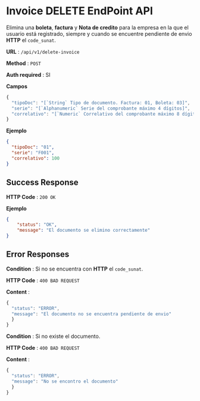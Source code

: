 # Invoice DELETE EndPoint API

Elimina una **boleta**, **factura** y **Nota de credito** para la empresa en la que el usuario está registrado, siempre y cuando se encuentre pendiente de envio **HTTP** el ``code_sunat``.


**URL** : `/api/v1/delete-invoice`

**Method** : `POST`

**Auth required** : SI

**Campos**

```js
{
  "tipoDoc": "[`String` Tipo de documento. Factura: 01, Boleta: 03]",
  "serie": "[`Alphanumeric` Serie del comprobante máximo 4 dígitos]",
  "correlativo": "[`Numeric` Correlativo del comprobante máximo 8 dígitos]",
}
```

**Ejemplo**

```json
{
  "tipoDoc": "01",
  "serie": "F001",
  "correlativo": 100
}
```

## Success Response

**HTTP Code** : `200 OK`

**Ejemplo**

```json
{
    "status": "OK",
    "message": "El documento se elimino correctamente"
}
```

## Error Responses

**Condition** : Si no se encuentra con **HTTP** el ``code_sunat``.

**HTTP Code** : `400 BAD REQUEST`

**Content** :

```js
{
  "status": "ERROR",
  "message": "El documento no se encuentra pendiente de envio"
  }
}
```

**Condition** : Si no existe el documento.

**HTTP Code** : `400 BAD REQUEST`

**Content** :

```js
{
  "status": "ERROR",
  "message": "No se encontro el documento"
  }
}
```
